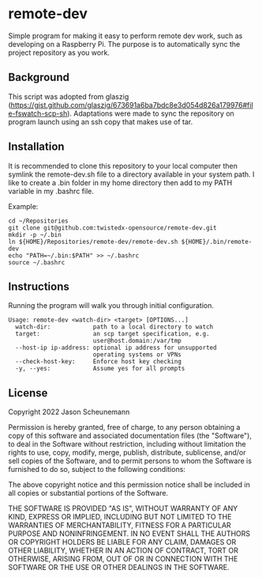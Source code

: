 # remote-dev
Simple program for making it easy to perform remote dev work, such as developing on a Raspberry Pi. The purpose is to automatically sync the project repository as you work.

## Background
This script was adopted from glaszig (https://gist.github.com/glaszig/673691a6ba7bdc8e3d054d826a179976#file-fswatch-scp-sh). Adaptations were made to sync the repository on program launch using an ssh copy that makes use of tar.

## Installation
It is recommended to clone this repository to your local computer then symlink the remote-dev.sh file to a directory available in your system path. I like to create a .bin folder in my home directory then add to my PATH variable in my .bashrc file.

Example:
~~~
cd ~/Repositories
git clone git@github.com:twistedx-opensource/remote-dev.git
mkdir -p ~/.bin
ln ${HOME}/Repositories/remote-dev/remote-dev.sh ${HOME}/.bin/remote-dev
echo "PATH=~/.bin:$PATH" >> ~/.bashrc
source ~/.bashrc
~~~

## Instructions

Running the program will walk you through initial configuration.

~~~
Usage: remote-dev <watch-dir> <target> [OPTIONS...]
  watch-dir:            path to a local directory to watch
  target:               an scp target specification, e.g.
                        user@host.domain:/var/tmp
  --host-ip ip-address: optional ip address for unsupported
                        operating systems or VPNs
  --check-host-key:     Enforce host key checking
  -y, --yes:            Assume yes for all prompts
~~~

## License
Copyright 2022 Jason Scheunemann

Permission is hereby granted, free of charge, to any person obtaining a copy of this software and associated documentation files (the "Software"), to deal in the Software without restriction, including without limitation the rights to use, copy, modify, merge, publish, distribute, sublicense, and/or sell copies of the Software, and to permit persons to whom the Software is furnished to do so, subject to the following conditions:

The above copyright notice and this permission notice shall be included in all copies or substantial portions of the Software.

THE SOFTWARE IS PROVIDED "AS IS", WITHOUT WARRANTY OF ANY KIND, EXPRESS OR IMPLIED, INCLUDING BUT NOT LIMITED TO THE WARRANTIES OF MERCHANTABILITY, FITNESS FOR A PARTICULAR PURPOSE AND NONINFRINGEMENT. IN NO EVENT SHALL THE AUTHORS OR COPYRIGHT HOLDERS BE LIABLE FOR ANY CLAIM, DAMAGES OR OTHER LIABILITY, WHETHER IN AN ACTION OF CONTRACT, TORT OR OTHERWISE, ARISING FROM, OUT OF OR IN CONNECTION WITH THE SOFTWARE OR THE USE OR OTHER DEALINGS IN THE SOFTWARE.

